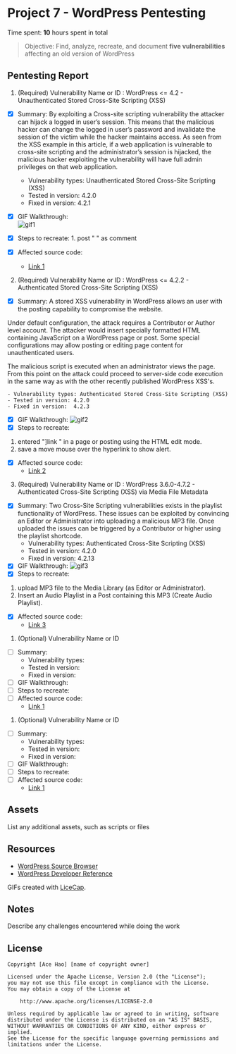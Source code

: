 # Project 7 - WordPress Pentesting

Time spent: **10** hours spent in total

> Objective: Find, analyze, recreate, and document **five vulnerabilities** affecting an old version of WordPress

## Pentesting Report

1. (Required) Vulnerability Name or ID  : WordPress <= 4.2 - Unauthenticated Stored Cross-Site Scripting (XSS)
  - [x] Summary: 
By exploiting a Cross-site scripting vulnerability the attacker can
hijack a logged in user’s session. This means that the malicious
hacker can change the logged in user’s password and invalidate the
session of the victim while the hacker maintains access. As seen from
the XSS example in this article, if a web application is vulnerable to
cross-site scripting and the administrator’s session is hijacked, the
malicious hacker exploiting the vulnerability will have full admin
privileges on that web application.
    - Vulnerability types:    Unauthenticated Stored Cross-Site Scripting (XSS)
    - Tested in version: 4.2.0
    - Fixed in version: 4.2.1
  - [x] GIF Walkthrough:  
  ![gif1](https://i.imgur.com/a/nEKiWlx.gif)
  - [x] Steps to recreate: 
        1. post " <a title='x onmouseover=alert(unescape(/hello%20world/.source))
style=position:absolute;left:0;top:0;width:5000px;height:5000px
 AAAAAAAAAAAA [64 kb] ...'></a> " as comment
 
  - [x] Affected source code:
    - [Link 1](https://klikki.fi/adv/wordpress2.html)
    
2. (Required) Vulnerability Name or ID : WordPress <= 4.2.2 - Authenticated Stored Cross-Site Scripting (XSS)
  - [x] Summary: A stored XSS vulnerability in WordPress allows an user with the posting capability to compromise the website.

Under default configuration, the attack requires a Contributor or Author level account. The attacker would insert specially formatted HTML containing JavaScript on a WordPress page or post. Some special configurations may allow posting or editing page content for unauthenticated users.

The malicious script is executed when an administrator views the page. From this point on the attack could proceed to server-side code execution in the same way as with the other recently published WordPress XSS's.

    - Vulnerability types: Authenticated Stored Cross-Site Scripting (XSS)
    - Tested in version: 4.2.0
    - Fixed in version:  4.2.3
  - [x] GIF Walkthrough: 
  ![gif2](https://i.imgur.com/a/U65Gbiz.gif)
  - [x] Steps to recreate: 
  1.  entered "<a href="[caption code=">]</a><a title=" onmouseover=alert('test')  ">link</a>
" in a page or posting using the HTML edit mode. 
  2. save a move mouse over the hyperlink to show alert.
  
  - [x] Affected source code:
    - [Link 2](https://codex.wordpress.org/Version_4.2.3)
3. (Required) Vulnerability Name or ID : WordPress 3.6.0-4.7.2 - Authenticated Cross-Site Scripting (XSS) via Media File Metadata
  - [x] Summary: Two Cross-Site Scripting vulnerabilities exists in the playlist
functionality of WordPress. These issues can be exploited by convincing
an Editor or Administrator into uploading a malicious MP3 file. Once
uploaded the issues can be triggered by a Contributor or higher using
the playlist shortcode.
    - Vulnerability types: Authenticated Cross-Site Scripting (XSS)
    - Tested in version: 4.2.0
    - Fixed in version: 4.2.13
  - [x] GIF Walkthrough: ![gif3](https://i.imgur.com/2Cv1dRL.gif)
  - [x] Steps to recreate: 
  1. upload MP3 file to the Media Library (as Editor or Administrator).
  2. Insert an Audio Playlist in a Post containing this MP3 (Create Audio
Playlist).
  - [x] Affected source code:
    - [Link 3](https://wordpress.org/news/2017/03/wordpress-4-7-3-security-and-maintenance-release/)
1. (Optional) Vulnerability Name or ID
  - [ ] Summary: 
    - Vulnerability types:
    - Tested in version:
    - Fixed in version: 
  - [ ] GIF Walkthrough: 
  - [ ] Steps to recreate: 
  - [ ] Affected source code:
    - [Link 1](https://core.trac.wordpress.org/browser/tags/version/src/source_file.php)
1. (Optional) Vulnerability Name or ID
  - [ ] Summary: 
    - Vulnerability types:
    - Tested in version:
    - Fixed in version: 
  - [ ] GIF Walkthrough: 
  - [ ] Steps to recreate: 
  - [ ] Affected source code:
    - [Link 1](https://core.trac.wordpress.org/browser/tags/version/src/source_file.php) 

## Assets

List any additional assets, such as scripts or files

## Resources

- [WordPress Source Browser](https://core.trac.wordpress.org/browser/)
- [WordPress Developer Reference](https://developer.wordpress.org/reference/)

GIFs created with [LiceCap](http://www.cockos.com/licecap/).

## Notes

Describe any challenges encountered while doing the work

## License

    Copyright [Ace Hao] [name of copyright owner]

    Licensed under the Apache License, Version 2.0 (the "License");
    you may not use this file except in compliance with the License.
    You may obtain a copy of the License at

        http://www.apache.org/licenses/LICENSE-2.0

    Unless required by applicable law or agreed to in writing, software
    distributed under the License is distributed on an "AS IS" BASIS,
    WITHOUT WARRANTIES OR CONDITIONS OF ANY KIND, either express or implied.
    See the License for the specific language governing permissions and
    limitations under the License.
